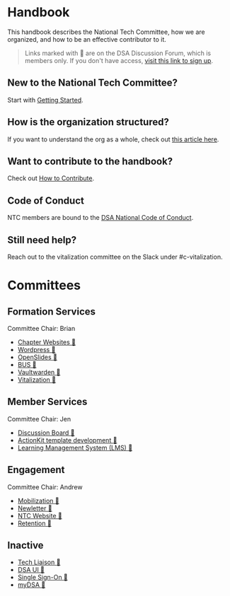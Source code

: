 # Handbook

This handbook describes the National Tech Committee, how we are organized, and how to be an effective
contributor to it.

> Links marked with 🔐 are on the DSA Discussion Forum, which is members only. If you don't have access, [visit this link to sign up](https://optin.dsausa.org/).


## New to the National Tech Committee?

Start with [Getting Started](./getting-started.md).

## How is the organization structured?

If you want to understand the org as a whole, check out
[this article here](./organizational-structure.md).

## Want to contribute to the handbook?

Check out [How to Contribute](./contributing.md).

## Code of Conduct

NTC members are bound to the
[DSA National Code of Conduct](https://www.dsausa.org/dsa-code-of-conduct-for-members/).

## Still need help?

Reach out to the vitalization committee on the Slack under #c-vitalization.

# Committees

## Formation Services

Committee Chair: Brian

- [Chapter Websites 🔐](https://discussion.dsausa.org/t/chapter-website-team-docs/30979)
- [Wordpress 🔐](https://discussion.dsausa.org/t/wordpress-team-docs/30980)
- [OpenSlides 🔐](https://discussion.dsausa.org/t/openslides-team-docs/31508)
- [BUS 🔐](https://discussion.dsausa.org/t/bus-team-docs/31506)
- [Vaultwarden 🔐](https://discussion.dsausa.org/t/vaultwarden-team-docs/31505)
- [Vitalization 🔐](https://discussion.dsausa.org/t/vitalization-team-docs/30973)

## Member Services

Committee Chair: Jen

- [Discussion Board 🔐](https://discussion.dsausa.org/t/discussion-board-team-docs/30983)
- [ActionKit template development 🔐](https://discussion.dsausa.org/t/actionkit-team-docs/31509)
- [Learning Management System (LMS) 🔐](https://discussion.dsausa.org/t/lms-team-docs/31510)

## Engagement

Committee Chair: Andrew

- [Mobilization 🔐](https://discussion.dsausa.org/t/mobilization-team-docs/30974)
- [Newletter 🔐](https://discussion.dsausa.org/t/newsletter-team-docs/30975)
- [NTC Website 🔐](https://discussion.dsausa.org/t/ntc-website-team-docs/30977)
- [Retention 🔐](https://discussion.dsausa.org/t/retention-team-docs/30976)

## Inactive
- [Tech Liaison 🔐](https://discussion.dsausa.org/t/tech-liaison-team-docs/30978)
- [DSA UI 🔐](https://discussion.dsausa.org/t/dsa-ui-team-docs/30981)
- [Single Sign-On 🔐](https://discussion.dsausa.org/t/sso-team-docs/31511)
- [myDSA 🔐](https://discussion.dsausa.org/t/mydsa-team-docs/30982)
